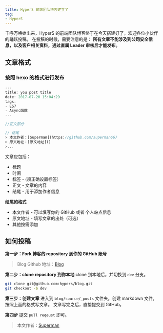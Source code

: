 ```yaml
---
title: HyperS 前端团队博客建立了
tag: 
- HyperS
---
```


千呼万唤始出来，HyperS 的前端团队博客终于在今天搭建好了。欢迎各位小伙伴的踊跃投稿。
在投稿的时候，需要注意的是：
**所有文章不能涉及到公司安全信息，以及客户相关资料，通过直属 Leader 审核后才能发布。**

## 文章格式
### 按照 hexo 的格式进行发布
```javascript
---
title: you post title
date: 2017-07-20 15:04:29
tags:
- ES7
- Async函数
---

//正文部分

// 结尾
> 本文作者：[Superman](https://github.com/superman66)
> 原文地址：[原文地址]()
>...
```
文章应包括：
* 标题
* 时间
* 标签 - (须正确设置标签）
* 正文 - 文章的内容
* 结尾 - 用于添加作者信息

**结尾的格式**

* 本文作者 - 可以填写你的 GitHub 或者 个人站点信息
* 原文地址 - 填写文章的出处（可选）
* 其他按需添加

## 如何投稿
**第一步：Fork 博客的 repository 到你的 GitHub 账号**

>Blog Github 地址：[Blog](https://github.com/hypers/blog)

**第二步：clone repository 到你本地**
clone 到本地后，并切换到 `dev` 分支。
```bash
git clone git@github.com:hypers/blog.git
git checkout -b dev
```

**第三步：创建文章**
进入到 `blog/source/_posts` 文件夹，创建 markdown 文件，按照上面的格式写文章。
文章写完之后，直接提交到 GitHub。

**第四步**
提交 `pull reqeust` 即可。


> 本文作者：[Superman](https://github.com/superman66)

